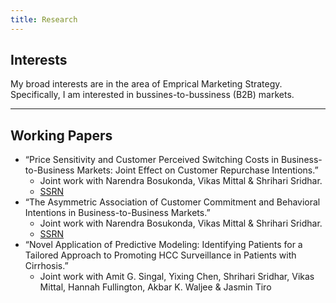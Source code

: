 ```yaml
---
title: Research
---
```


## Interests

My broad interests are in the area of Emprical Marketing Strategy. Specifically, I am interested in bussines-to-bussiness (B2B) markets.

---
## Working Papers

* “Price Sensitivity and Customer Perceived Switching Costs in Business-to-Business Markets: Joint Effect on Customer Repurchase Intentions.”
  * Joint work with Narendra Bosukonda, Vikas Mittal & Shrihari Sridhar. 
  * [SSRN](https://papers.ssrn.com/abstract=3530532)
* “The Asymmetric Association of Customer Commitment and Behavioral Intentions in Business-to-Business Markets.”
  * Joint work with Narendra Bosukonda, Vikas Mittal & Shrihari Sridhar.
  * [SSRN](https://papers.ssrn.com/abstract=3532546)
* “Novel Application of Predictive Modeling: Identifying Patients for a Tailored Approach to Promoting HCC Surveillance in Patients with Cirrhosis.”
  * Joint work with Amit G. Singal, Yixing Chen, Shrihari Sridhar, Vikas Mittal, Hannah Fullington, Akbar K. Waljee & Jasmin Tiro

